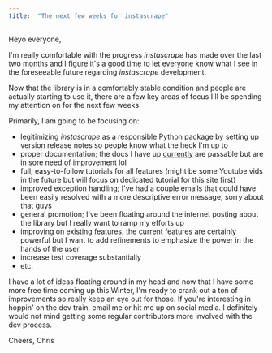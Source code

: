 ```yaml
---
title:  "The next few weeks for instascrape"
---
```


Heyo everyone, 

I'm really comfortable with the progress _instascrape_ has made over the last two months and I figure 
it's a good time to let everyone know what I see in the foreseeable future regarding _instascrape_ development. 

Now that the library is in a comfortably stable condition and people are actually starting to use it, there are 
a few key areas of focus I'll be spending my attention on for the next few weeks. 

Primarily, I am going to be focusing on:

- legitimizing _instascrape_ as a responsible Python package by setting up version release notes so people know what the heck I'm up to
- proper documentation; the docs I have up [currently](https://instascrape.readthedocs.io/en/latest/index.html) are passable but are in sore need 
of improvement lol
- full, easy-to-follow tutorials for all features (might be some Youtube vids in the future but will focus on dedicated tutorial for this site first)
- improved exception handling; I've had a couple emails that could have been easily resolved with a more descriptive error message, sorry about that guys
- general promotion; I've been floating around the internet posting about the library but I really want to ramp my efforts up
- improving on existing features; the current features are certainly powerful but I want to add refinements to emphasize the power in the hands of the user  
- increase test coverage substantially 
- etc. 

I have a lot of ideas floating around in my head and now that I have some more free time coming up this Winter, I'm ready to crank out a 
ton of improvements so really keep an eye out for those. If you're interesting in hoppin' on the dev train, email me or hit me up on social media. 
I definitely would not mind getting some regular contributors more involved with the dev process.

Cheers,
Chris